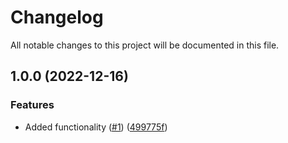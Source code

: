 # Changelog

All notable changes to this project will be documented in this file.

## 1.0.0 (2022-12-16)


### Features

* Added functionality ([#1](https://github.com/justtrackio/terraform-aws-ecs-scheduled-task/issues/1)) ([499775f](https://github.com/justtrackio/terraform-aws-ecs-scheduled-task/commit/499775fb88a8ef5f70cc55a67a8b6c144050dabd))
